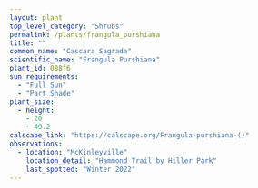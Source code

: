 ```yaml
---
layout: plant                                                              
top_level_category: "Shrubs"
permalink: /plants/frangula_purshiana
title: ""
common_name: "Cascara Sagrada"
scientific_name: "Frangula Purshiana"
plant_id: 088f6
sun_requirements:
  - "Full Sun"
  - "Part Shade"
plant_size:
  - height: 
    - 20
    - 49.2
calscape_link: "https://calscape.org/Frangula-purshiana-()"
observations: 
  - location: "McKinleyville"
    location_detail: "Hammond Trail by Hiller Park" 
    last_spotted: "Winter 2022"
---
```

